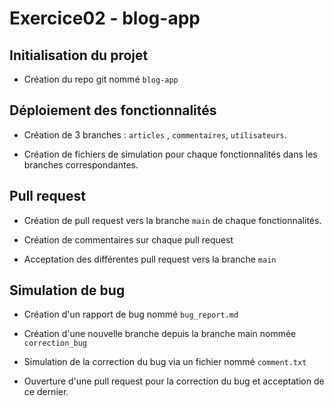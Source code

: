 # Exercice02 - blog-app

## Initialisation du projet

- Création du repo git nommé `blog-app`

## Déploiement des fonctionnalités

- Création de 3 branches : `articles` , `commentaires`, `utilisateurs`.

- Création de fichiers de simulation pour chaque fonctionnalités dans les branches correspondantes.

## Pull request

- Création de pull request vers la branche `main` de chaque fonctionnalités.

- Création de commentaires sur chaque pull request

- Acceptation des différentes pull request vers la branche `main`

## Simulation de bug

- Création d'un rapport de bug nommé `bug_report.md`

- Création d'une nouvelle branche depuis la branche main nommée `correction_bug`

- Simulation de la correction du bug via un fichier nommé `comment.txt`

- Ouverture d'une pull request pour la correction du bug et acceptation de ce dernier.
